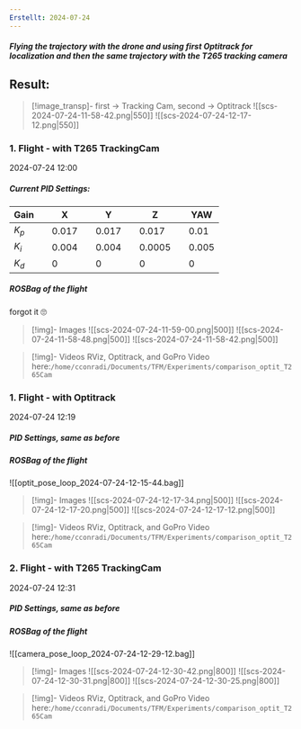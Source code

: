 ```yaml
---
Erstellt: 2024-07-24
---
```

##### Flying the trajectory with the drone and using first Optitrack for localization and then the same trajectory with the T265 tracking camera

## Result:
>[!image_transp]- first -> Tracking Cam, second -> Optitrack
![[scs-2024-07-24-11-58-42.png|550]] ![[scs-2024-07-24-12-17-12.png|550]]


### 1. Flight - with T265 TrackingCam
2024-07-24 12:00

##### Current PID Settings:
| Gain  |     | X     |     | Y     |     | Z      |     | YAW   |
| ----- | --- | ----- | --- | ----- | --- | ------ | --- | ----- |
| $K_p$ |     | 0.017 |     | 0.017 |     | 0.017  |     | 0.01  |
| $K_i$ |     | 0.004 |     | 0.004 |     | 0.0005 |     | 0.005 |
| $K_d$ |     | 0     |     | 0     |     | 0      |     | 0     |

##### ROSBag of the flight
forgot it 🙄


>[!img]- Images
![[scs-2024-07-24-11-59-00.png|500]]
![[scs-2024-07-24-11-58-48.png|500]]
![[scs-2024-07-24-11-58-42.png|500]]

>[!img]- Videos
> RViz, Optitrack, and GoPro Video here:`/home/cconradi/Documents/TFM/Experiments/comparison_optit_T265Cam`

### 1. Flight - with Optitrack
2024-07-24 12:19
##### PID Settings, same as before

##### ROSBag of the flight
![[optit_pose_loop_2024-07-24-12-15-44.bag]]

>[!img]- Images
>![[scs-2024-07-24-12-17-34.png|500]]
>![[scs-2024-07-24-12-17-20.png|500]]
>![[scs-2024-07-24-12-17-12.png|500]]

>[!img]- Videos
> RViz, Optitrack, and GoPro Video here:`/home/cconradi/Documents/TFM/Experiments/comparison_optit_T265Cam`

### 2. Flight - with T265 TrackingCam
2024-07-24 12:31
##### PID Settings, same as before

##### ROSBag of the flight
![[camera_pose_loop_2024-07-24-12-29-12.bag]]

>[!img]- Images
>![[scs-2024-07-24-12-30-42.png|800]]
>![[scs-2024-07-24-12-30-31.png|800]]
>![[scs-2024-07-24-12-30-25.png|800]]

>[!img]- Videos
> RViz, Optitrack, and GoPro Video here:`/home/cconradi/Documents/TFM/Experiments/comparison_optit_T265Cam`

